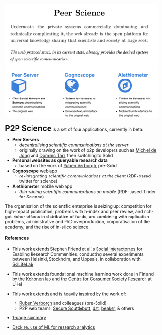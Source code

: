 
![](images/p2psci_txt_aca.png)
![](images/p2p_3_1_wt.png)

<strong style="font-size: 1.8em;">P2P Science</strong> is a set of four applications, currently in beta:

- **Peer Servers**
    + *decentralising scientific communications at the server*
    +  originally drawing on the work of p2p developers such as [Michiel de Jong](https://unhosted.org/manifesto.html) and [Dominic Tarr](https://scuttlebutt.nz/), then switching to Solid
- **Personal websites as queryable research data**
    + based on the work of [Ruben Verborgh](https://ruben.verborgh.org/), pre-Solid
- **Cognoscope** web app
    + *re-integrating scientific communications at the client* (RDF-based twitter for science)
- **Alethiometer** mobile web app
    + *thin-slicing scientific communications on mobile* (RDF-based Tinder for Science)

The organisation of the scientific enterprise is seizing up: competition for high-impact publication, problems with h-index and peer review, and rich-get-richer effects in distribution of funds, are combining with replication problems, administrative and PhD overproduction, corporatisation of the academy, and the rise of in-silico science.

#### References

- This work extends Stephen Friend et al.'s [Social Interactomes for Enabling Research Communities](https://cancerdiscovery.aacrjournals.org/content/4/11/1265), conducting several experiments between Helsinki, Stockholm, and Uppsala, in collaboration with [SciLifeLab](https://www.scilifelab.se/)
- This work extends foundational machine learning work done in Finland by the [Kohonen](https://en.wikipedia.org/wiki/Teuvo_Kohonen) lab and the [Centre for Consumer Society Research](https://www.helsinki.fi/en/researchgroups/centre-for-consumer-society-research) at UHel
- This work extends and is heavily inspired by the work of:
    +  [Ruben Verborgh](https://ruben.verborgh.org/) and colleagues (pre-Solid)
    +  P2P web teams: [Secure Scuttlebutt](https://scuttlebutt.nz/), [dat](https://dat.foundation/), [beaker](https://beakerbrowser.com/), & others 

- [1-page summary]()
- [Deck re. use of ML for research analytics]()


